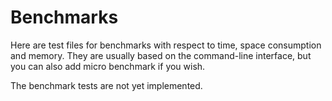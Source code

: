 <!--
SPDX-FileCopyrightText: 2006-2025 Knut Reinert & Freie Universität Berlin
SPDX-FileCopyrightText: 2016-2025 Knut Reinert & MPI für molekulare Genetik
SPDX-License-Identifier: BSD-3-Clause
-->

# Benchmarks

Here are test files for benchmarks with respect to time, space consumption and memory.
They are usually based on the command-line interface, but you can also add micro benchmark if you wish.

The benchmark tests are not yet implemented.

